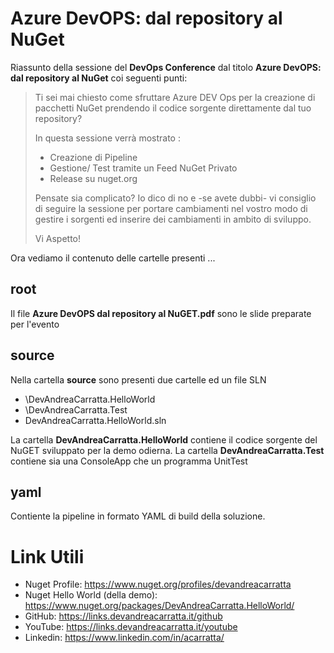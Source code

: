 # Azure DevOPS: dal repository al NuGet

Riassunto della sessione del **DevOps Conference** dal titolo **Azure DevOPS: dal repository al NuGet** coi seguenti punti:

> Ti sei mai chiesto come sfruttare Azure DEV Ops per la creazione di pacchetti NuGet prendendo il codice sorgente direttamente dal tuo repository?
> 
> In questa sessione verrà mostrato :
> 
> - Creazione di Pipeline
> - Gestione/ Test tramite un Feed NuGet Privato
> - Release su nuget.org
> 
> Pensate sia complicato? Io dico di no e -se avete dubbi- vi consiglio di seguire la sessione per portare cambiamenti nel vostro modo di gestire i sorgenti ed inserire dei cambiamenti in ambito di sviluppo.
> 
> Vi Aspetto!

Ora vediamo il contenuto delle cartelle presenti ...

## root

Il file **Azure DevOPS dal repository al NuGET.pdf** sono le slide preparate per l'evento

## source

Nella cartella **source** sono presenti due cartelle ed un file SLN

- \DevAndreaCarratta.HelloWorld
- \DevAndreaCarratta.Test
- DevAndreaCarratta.HelloWorld.sln

La cartella **DevAndreaCarratta.HelloWorld** contiene il codice sorgente del NuGET sviluppato per la demo odierna.
La cartella **DevAndreaCarratta.Test** contiene sia una ConsoleApp che un programma UnitTest

## yaml

Contiente la pipeline in formato YAML di build della soluzione.

# Link Utili

- Nuget Profile: https://www.nuget.org/profiles/devandreacarratta
- Nuget Hello World (della demo): https://www.nuget.org/packages/DevAndreaCarratta.HelloWorld/
- GitHub: https://links.devandreacarratta.it/github
- YouTube: https://links.devandreacarratta.it/youtube
- Linkedin: https://www.linkedin.com/in/acarratta/

